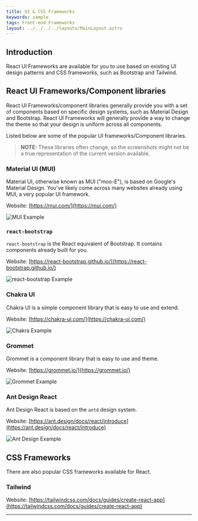 ```yaml
---
title: UI & CSS Frameworks
keywords: sample
tags: Front-end Frameworks
layout: ../../../../layouts/MainLayout.astro
---
```


## Introduction

React UI Frameworks are available for you to use based on existing UI design patterns and CSS frameworks, such as Bootstrap and Tailwind.

## React UI Frameworks/Component libraries

React UI Frameworks/component libraries generally provide you with a set of components based on specific design systems, such as Material Design and Bootstrap. React UI Frameworks will generally provide a way to change the theme so that your design is uniform across all components.

Listed below are some of the popular UI frameworks/Component libraries.

> **NOTE:** These libraries often change, so the screenshots might not be a true representation of the current version available.

### Material UI (MUI)

Material UI, otherwise known as MUI ("moo-E"), is based on Google's Material Design. You've likely come across many websites already using MUI, a very popular UI framework.

Website: [https://mui.com/](https://mui.com/)

![MUI Example](../images/front-end-frameworks/module-2/fw-mui-example.png)

### `react-bootstrap`

`react-bootstrap` is the React equivalent of Bootstrap. It contains components already built for you.

Website: [https://react-bootstrap.github.io/](https://react-bootstrap.github.io/)

![react-bootstrap Example](../images/front-end-frameworks/module-2/fw-bootstrap-example.png)

### Chakra UI

Chakra UI is a simple component library that is easy to use and extend.

Website: [https://chakra-ui.com/](https://chakra-ui.com/)

![Chakra Example](../images/front-end-frameworks/module-2/fw-chakra-ui-example.png)

### Grommet

Grommet is a component library that is easy to use and theme.

Website: [https://grommet.io/](https://grommet.io/)

![Grommet Example](../images/front-end-frameworks/module-2/fw-grommet-example.png)

### Ant Design React

Ant Design React is based on the `antd` design system.

Website: [https://ant.design/docs/react/introduce](https://ant.design/docs/react/introduce)

![Ant Design Example](../images/front-end-frameworks/module-2/fw-ant-design-example.png)

## CSS Frameworks

There are also popular CSS frameworks available for React.

### Tailwind

Website: [https://tailwindcss.com/docs/guides/create-react-app](https://tailwindcss.com/docs/guides/create-react-app)

<hr>
